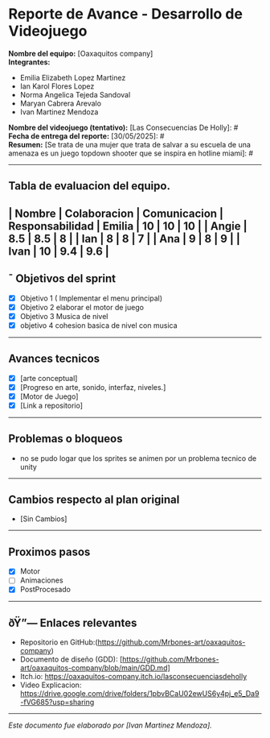 # Reporte de Avance - Desarrollo de Videojuego

**Nombre del equipo:** [Oaxaquitos company]  
**Integrantes:**  
- Emilia Elizabeth Lopez Martinez 
- Ian Karol Flores Lopez
- Norma Angelica Tejeda Sandoval
- Maryan Cabrera Arevalo
- Ivan Martinez Mendoza

**Nombre del videojuego (tentativo):** [Las Consecuencias De Holly]: #  
**Fecha de entrega del reporte:** [30/05/2025]: #  
**Resumen:** [Se trata de una mujer que trata de salvar a su escuela de una amenaza es un juego topdown shooter que se inspira en hotline miami]: #


---

## Tabla de evaluacion del equipo.

| Nombre | Colaboracion | Comunicacion | Responsabilidad
| Emilia   |  10        | 10           |        10      |
|  Angie   |   8.5       |  8.5          |       8        |
|  Ian     |    8      |     8       |        7       |
|  Ana     |    9      |     8       |         9      |
|  Ivan     |    10     |     9.4      |         9.6      |
---

## ¯ Objetivos del sprint

- [X] Objetivo 1 ( Implementar el menu principal)
- [X] Objetivo 2  elaborar el motor de juego
- [X] Objetivo 3  Musica de nivel 
- [X] objetivo  4 cohesion basica de nivel con musica

---


##  Avances tecnicos

- [X] [arte conceptual]
- [X] [Progreso en arte, sonido, interfaz, niveles.]
- [X] [Motor de Juego]
- [X] [Link a repositorio]

---

## Problemas o bloqueos

- no se pudo logar que los sprites se animen por un problema tecnico de unity

---

## Cambios respecto al plan original

- [Sin Cambios]

---

##  Proximos pasos

[Lista breve de tarea por hacer o retos identificados.]: #

- [X] Motor
- [ ] Animaciones
- [X] PostProcesado

---

## ðŸ”— Enlaces relevantes

- Repositorio en GitHub:(https://github.com/Mrbones-art/oaxaquitos-company)  
- Documento de diseño (GDD): [https://github.com/Mrbones-art/oaxaquitos-company/blob/main/GDD.md]  
- Itch.io: https://oaxaquitos-company.itch.io/lasconsecuenciasdeholly
- Video Explicacion:  https://drive.google.com/drive/folders/1pbvBCaU02ewUS6y4pj_e5_Da9-fVG685?usp=sharing 

---

*Este documento fue elaborado por [Ivan Martinez Mendoza].*
